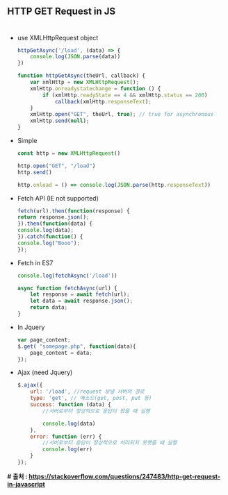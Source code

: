 ## **HTTP GET Request in JS**

#

- use XMLHttpRequest object
    ```js
    httpGetAsync('/load', (data) => {
        console.log(JSON.parse(data))
    })

    function httpGetAsync(theUrl, callback) {
        var xmlHttp = new XMLHttpRequest();
        xmlHttp.onreadystatechange = function () {
            if (xmlHttp.readyState == 4 && xmlHttp.status == 200)
                callback(xmlHttp.responseText);
        }
        xmlHttp.open("GET", theUrl, true); // true for asynchronous 
        xmlHttp.send(null);
    }
    ```

- Simple
    ```js
    const http = new XMLHttpRequest()

    http.open("GET", "/load")
    http.send()

    http.onload = () => console.log(JSON.parse(http.responseText))
    ```

- Fetch API (IE not supported)
    ```js
    fetch(url).then(function(response) {
    return response.json();
    }).then(function(data) {
    console.log(data);
    }).catch(function() {
    console.log("Booo");
    });
    ```

- Fetch in ES7
    ```js
    console.log(fetchAsync('/load'))

    async function fetchAsync(url) {
        let response = await fetch(url);
        let data = await response.json();
        return data;
    }
    ```


- In Jquery
    ```js
    var page_content;
    $.get( "somepage.php", function(data){
        page_content = data;
    });
    ```
- Ajax (need Jquery)
    ```js
    $.ajax({
        url: '/load', //request 보낼 서버의 경로
        type: 'get', // 메소드(get, post, put 등)
        success: function (data) {
            //서버로부터 정상적으로 응답이 왔을 때 실행

            console.log(data)
        },
        error: function (err) {
            //서버로부터 응답이 정상적으로 처리되지 못햇을 때 실행
            console.log(err)
        }
    });
    ```

**# 출처 : https://stackoverflow.com/questions/247483/http-get-request-in-javascript**
